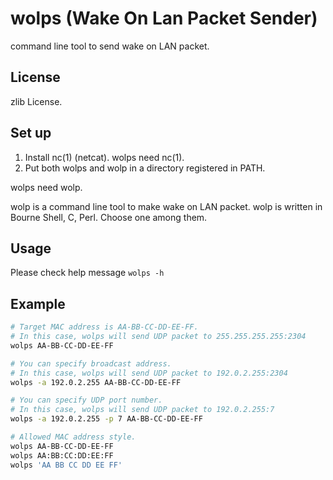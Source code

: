 wolps (Wake On Lan Packet Sender)
=================================

command line tool to send wake on LAN packet.

License
-------

zlib License.

Set up
------

1. Install nc(1) (netcat). wolps need nc(1).
2. Put both wolps and wolp in a directory registered in PATH.

wolps need wolp.

wolp is a command line tool to make wake on LAN packet.
wolp is written in Bourne Shell, C, Perl. Choose one among them.

Usage
-----

Please check help message `wolps -h`

Example
-------

```sh
# Target MAC address is AA-BB-CC-DD-EE-FF.
# In this case, wolps will send UDP packet to 255.255.255.255:2304
wolps AA-BB-CC-DD-EE-FF

# You can specify broadcast address.
# In this case, wolps will send UDP packet to 192.0.2.255:2304
wolps -a 192.0.2.255 AA-BB-CC-DD-EE-FF

# You can specify UDP port number.
# In this case, wolps will send UDP packet to 192.0.2.255:7
wolps -a 192.0.2.255 -p 7 AA-BB-CC-DD-EE-FF

# Allowed MAC address style.
wolps AA-BB-CC-DD-EE-FF
wolps AA:BB:CC:DD:EE:FF
wolps 'AA BB CC DD EE FF'
```
